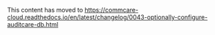 This content has moved to https://commcare-cloud.readthedocs.io/en/latest/changelog/0043-optionally-configure-auditcare-db.html
